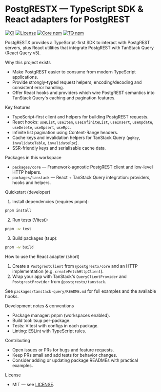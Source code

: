# PostgRESTX — TypeScript SDK & React adapters for PostgREST

[![CI](https://github.com/samuelagm/postgrestx/actions/workflows/ci.yml/badge.svg)](https://github.com/samuelagm/postgrestx/actions/workflows/ci.yml) [![License](https://img.shields.io/github/license/samuelagm/postgrestx?style=flat-square)](https://github.com/samuelagm/postgrestx/blob/master/LICENSE) [![Core npm](https://img.shields.io/npm/v/@postgrestx/core?style=flat-square)](https://www.npmjs.com/package/@postgrestx/core) [![TQ npm](https://img.shields.io/npm/v/@postgrestx/tanstack?style=flat-square)](https://www.npmjs.com/package/@postgrestx/tanstack)

PostgRESTX provides a TypeScript-first SDK to interact with PostgREST servers, plus React utilities that integrate PostgREST with TanStack Query (React Query v5).


Why this project exists

- Make PostgREST easier to consume from modern TypeScript applications.
- Provide strongly-typed request helpers, encoding/decoding and consistent error handling.
- Offer React hooks and providers which wire PostgREST semantics into TanStack Query's caching and pagination features.


Key features

- TypeScript-first client and helpers for building PostgREST requests.
- React hooks: `useList`, `useItem`, `useInfiniteList`, `useInsert`, `useUpdate`, `useDelete`, `useUpsert`, `useRpc`.
- Infinite list pagination using Content-Range headers.
- Cache keys and invalidation helpers for TanStack Query (`pgKey`, `invalidateTable`, `invalidateRpc`).
- SSR-friendly keys and serialisable cache data.

Packages in this workspace

- `packages/core` — Framework-agnostic PostgREST client and low-level HTTP helpers.
- `packages/tanstack` — React + TanStack Query integration: providers, hooks and helpers.


Quickstart (developer)

1. Install dependencies (requires pnpm):

```bash
pnpm install
```

2. Run tests (Vitest):

```bash
pnpm -w test
```

3. Build packages (tsup):

```bash
pnpm -w build
```

How to use the React adapter (short)

1. Create a `PostgrestClient` from `@postgrestx/core` and an HTTP implementation (e.g. `createFetchHttpClient`).
2. Wrap your app with TanStack's `QueryClientProvider` and `PostgrestProvider` from `@postgrestx/tanstack`.

See `packages/tanstack-query/README.md` for full examples and the available hooks.

Development notes & conventions

- Package manager: pnpm (workspaces enabled).
- Build tool: tsup per-package.
- Tests: Vitest with configs in each package.
- Linting: ESLint with TypeScript rules.

Contributing

- Open issues or PRs for bugs and feature requests.
- Keep PRs small and add tests for behavior changes.
- Consider adding or updating package READMEs with practical examples.

License

- MIT — see [LICENSE](./LICENSE).